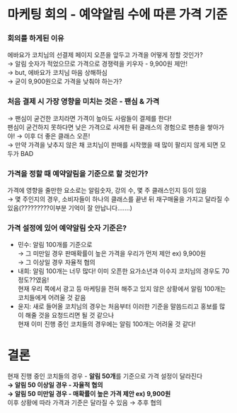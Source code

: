 # 마케팅 회의 - 예약알림 수에 따른 가격 기준  
    
### 회의를 하게된 이유  
에바요가 코치님의 선결제 페이지 오픈을 앞두고 가격을 어떻게 정할 것인가?  
→ 알림 숫자가 적었으므로 가격으로 경쟁력을 키우자 - 9,900원 제안!  
→ but, 에바요가 코치님 마음 상해하심  
→ 굳이 9,900원으로 가격을 낮춰야 하는가?  
      
### 처음 결제 시 가장 영향을 미치는 것은 - 팬심 & 가격
→ 팬심이 굳건한 코치라면 가격이 높아도 사람들이 결제를 한다!   
  팬심이 굳건하지 못하다면 낮은 가격으로 사게한 뒤 클래스의 경험으로 팬층을 쌓아가야! → 이후 더 좋은 클래스 오픈!  
→ 만약 가격을 낮추지 않은 채 코치님이 판매를 시작했을 때 많이 팔리지 않게 되면 모두가 BAD  
        
### 가격을 정할 때 예약알림을 기준으로 할 것인가?  
가격에 영향을 줄만한 요소로는 알림숫자, 강의 수, 몇 주 클래스인지 등이 있음  
→ 몇 주인지의 경우, 소비자들이 하나의 클래스를 끝낸 뒤 재구매율을 가지고 달라질 수 있음(?????????이부분 기억이 잘 안납니다.......)  
            
 ### 가격 설정에 있어 예약알림 숫자 기준은?  
 - 민수: 알림 100개를 기준으로   
 → 그 미만일 경우 판매확률이 높은 가격을 우리가 먼저 제안 ex) 9,900원  
 → 그 이상일 경우 자율적 협의  
 - 내희: 알림 100개는 너무 많다! 이미 오픈한 요가소년과 이수지 코치님의 경우도 70정도??였음!     
         현재 우리 쪽에서 광고 등 마케팅을 전혀 해주고 있지 않은 상황에서 알림 100개는 코치들에게 어려울 것 같음
 - 윤지: 새로 들어올 코치님의 경우는 처음부터 이러한 기준을 말씀드리고 홍보를 많이 해줄 것을 요청드리면 될 것 같으나  
         현재 이미 진행 중인 코치들의 경우에는 알림 100개는 어려울 것 같다!  
           
# 결론
현재 진행 중인 코치들의 경우 - **알림 50개**를 기준으로 가격 설정이 달라진다  
**→ 알림 50 이상일 경우 - 자율적 협의**  
**→ 알림 50 미만일 경우 - 매확률이 높은 가격 제안 ex) 9,900원**  
이후 상황에 따라 가격과 기준은 달라질 수 있음 → 추후 협의 
                          

